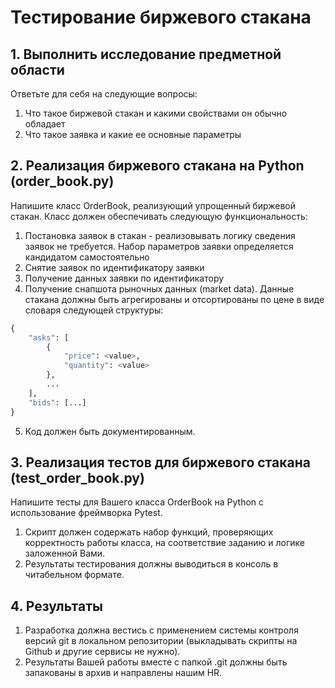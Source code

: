 # Тестирование биржевого стакана

## 1. Выполнить исследование предметной области

Ответьте для себя на следующие вопросы:

1. Что такое биржевой стакан и какими свойствами он обычно обладает
2. Что такое заявка и какие ее основные параметры

## 2. Реализация биржевого стакана на Python (order_book.py)

Напишите класс OrderBook, реализующий упрощенный биржевой стакан. Класс должен 
обеспечивать следующую функциональность:

1. Постановка заявок в стакан - реализовывать логику сведения заявок не требуется. 
Набор параметров заявки определяется кандидатом самостоятельно
2. Снятие заявок по идентификатору заявки
3. Получение данных заявки по идентификатору
4. Получение снапшота рыночных данных (market data). Данные стакана должны быть 
агрегированы и отсортированы по цене в виде словаря следующей структуры:

```python
{
    "asks": [
        {
            "price": <value>,
            "quantity": <value>
        },
        ...
    ],
    "bids": [...]
}
```

5. Код должен быть документированным.

## 3. Реализация тестов для биржевого стакана (test_order_book.py)

Напишите тесты для Вашего класса OrderBook на Python с использование фреймворка
Pytest.

1. Скрипт должен содержать набор функций, проверяющих корректность работы 
класса, на соответствие заданию и логике заложенной Вами.
2. Результаты тестирования должны выводиться в консоль в читабельном формате.

## 4. Результаты

1. Разработка должна вестись с применением системы контроля версий git в 
локальном репозитории (выкладывать скрипты на Github и другие сервисы не 
нужно).
2. Результаты Вашей работы вместе с папкой .git должны быть запакованы в архив и 
направлены нашим HR.
